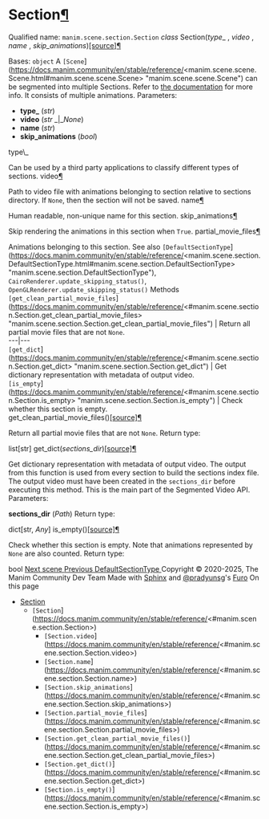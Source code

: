 # Section[¶](https://docs.manim.community/en/stable/reference/<#section> "Link to this heading")
Qualified name: `manim.scene.section.Section`
_class_ Section(_type__ , _video_ , _name_ , _skip_animations_)[[source]](https://docs.manim.community/en/stable/reference/<../_modules/manim/scene/section.html#Section>)[¶](https://docs.manim.community/en/stable/reference/<#manim.scene.section.Section> "Link to this definition")
    
Bases: `object`
A `[Scene`](https://docs.manim.community/en/stable/reference/<manim.scene.scene.Scene.html#manim.scene.scene.Scene> "manim.scene.scene.Scene") can be segmented into multiple Sections. Refer to [the documentation](https://docs.manim.community/en/stable/reference/<../tutorials/output_and_config.html>) for more info. It consists of multiple animations.
Parameters:
    
  * **type_** (_str_)
  * **video** (_str_ _|__None_)
  * **name** (_str_)
  * **skip_animations** (_bool_)


type\\_
    
Can be used by a third party applications to classify different types of sections.
video[¶](https://docs.manim.community/en/stable/reference/<#manim.scene.section.Section.video> "Link to this definition")
    
Path to video file with animations belonging to section relative to sections directory. If `None`, then the section will not be saved.
name[¶](https://docs.manim.community/en/stable/reference/<#manim.scene.section.Section.name> "Link to this definition")
    
Human readable, non-unique name for this section.
skip_animations[¶](https://docs.manim.community/en/stable/reference/<#manim.scene.section.Section.skip_animations> "Link to this definition")
    
Skip rendering the animations in this section when `True`.
partial_movie_files[¶](https://docs.manim.community/en/stable/reference/<#manim.scene.section.Section.partial_movie_files> "Link to this definition")
    
Animations belonging to this section.
See also
`[DefaultSectionType`](https://docs.manim.community/en/stable/reference/<manim.scene.section.DefaultSectionType.html#manim.scene.section.DefaultSectionType> "manim.scene.section.DefaultSectionType"), `CairoRenderer.update_skipping_status()`, `OpenGLRenderer.update_skipping_status()`
Methods
`[get_clean_partial_movie_files`](https://docs.manim.community/en/stable/reference/<#manim.scene.section.Section.get_clean_partial_movie_files> "manim.scene.section.Section.get_clean_partial_movie_files") | Return all partial movie files that are not `None`.  
---|---  
`[get_dict`](https://docs.manim.community/en/stable/reference/<#manim.scene.section.Section.get_dict> "manim.scene.section.Section.get_dict") | Get dictionary representation with metadata of output video.  
`[is_empty`](https://docs.manim.community/en/stable/reference/<#manim.scene.section.Section.is_empty> "manim.scene.section.Section.is_empty") | Check whether this section is empty.  
get_clean_partial_movie_files()[[source]](https://docs.manim.community/en/stable/reference/<../_modules/manim/scene/section.html#Section.get_clean_partial_movie_files>)[¶](https://docs.manim.community/en/stable/reference/<#manim.scene.section.Section.get_clean_partial_movie_files> "Link to this definition")
    
Return all partial movie files that are not `None`.
Return type:
    
list[str]
get_dict(_sections_dir_)[[source]](https://docs.manim.community/en/stable/reference/<../_modules/manim/scene/section.html#Section.get_dict>)[¶](https://docs.manim.community/en/stable/reference/<#manim.scene.section.Section.get_dict> "Link to this definition")
    
Get dictionary representation with metadata of output video.
The output from this function is used from every section to build the sections index file. The output video must have been created in the `sections_dir` before executing this method. This is the main part of the Segmented Video API.
Parameters:
    
**sections_dir** (_Path_)
Return type:
    
dict[str, _Any_]
is_empty()[[source]](https://docs.manim.community/en/stable/reference/<../_modules/manim/scene/section.html#Section.is_empty>)[¶](https://docs.manim.community/en/stable/reference/<#manim.scene.section.Section.is_empty> "Link to this definition")
    
Check whether this section is empty.
Note that animations represented by `None` are also counted.
Return type:
    
bool
[ Next scene ](https://docs.manim.community/en/stable/reference/<manim.scene.scene.html>) [ Previous DefaultSectionType ](https://docs.manim.community/en/stable/reference/<manim.scene.section.DefaultSectionType.html>)
Copyright © 2020-2025, The Manim Community Dev Team 
Made with [Sphinx](https://docs.manim.community/en/stable/reference/<https:/www.sphinx-doc.org/>) and [@pradyunsg](https://docs.manim.community/en/stable/reference/<https:/pradyunsg.me>)'s [Furo](https://docs.manim.community/en/stable/reference/<https:/github.com/pradyunsg/furo>)
On this page 
  * [Section](https://docs.manim.community/en/stable/reference/<#>)
    * `[Section`](https://docs.manim.community/en/stable/reference/<#manim.scene.section.Section>)
      * `[Section.video`](https://docs.manim.community/en/stable/reference/<#manim.scene.section.Section.video>)
      * `[Section.name`](https://docs.manim.community/en/stable/reference/<#manim.scene.section.Section.name>)
      * `[Section.skip_animations`](https://docs.manim.community/en/stable/reference/<#manim.scene.section.Section.skip_animations>)
      * `[Section.partial_movie_files`](https://docs.manim.community/en/stable/reference/<#manim.scene.section.Section.partial_movie_files>)
      * `[Section.get_clean_partial_movie_files()`](https://docs.manim.community/en/stable/reference/<#manim.scene.section.Section.get_clean_partial_movie_files>)
      * `[Section.get_dict()`](https://docs.manim.community/en/stable/reference/<#manim.scene.section.Section.get_dict>)
      * `[Section.is_empty()`](https://docs.manim.community/en/stable/reference/<#manim.scene.section.Section.is_empty>)


